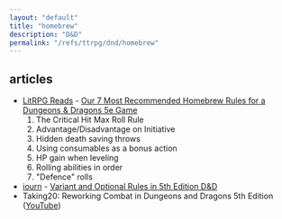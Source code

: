 ```yaml
---
layout: "default"
title: "homebrew"
description: "D&D"
permalink: "/refs/ttrpg/dnd/homebrew"
---
```


## articles

- [LitRPG Reads](https://litrpgreads.com/) - [Our 7 Most Recommended Homebrew Rules for a Dungeons & Dragons 5e Game](https://litrpgreads.com/blog/rpg/our-7-most-recommended-homebrew-rules-for-a-dungeons-dragons-game)
    1. The Critical Hit Max Roll Rule
    2. Advantage/Disadvantage on Initiative
    3. Hidden death saving throws
    4. Using consumables as a bonus action
    5. HP gain when leveling
    6. Rolling abilities in order
    7. "Defence" rolls
- [iourn](https://iourn.wordpress.com/) - [Variant and Optional Rules in 5th Edition D&D](https://iourn.wordpress.com/2015/03/08/variant-and-optional-rules-in-5th-edition-dd/)
- Taking20: Reworking Combat in Dungeons and Dragons 5th Edition ([YouTube](https://youtu.be/V5rjqtH27Us))
